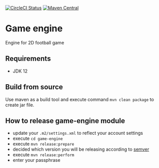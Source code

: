 [![CircleCI Status](https://circleci.com/gh/lipinskipawel/game-engine.svg?style=shield&circle-token=:circle-token)](https://circleci.com/gh/lipinskipawel/game-engine)
[![Maven Central](https://maven-badges.herokuapp.com/maven-central/com.github.lipinskipawel/game-engine/badge.svg)](https://maven-badges.herokuapp.com/maven-central/com.github.lipinskipawel/game-engine)

# Game engine
Engine for 2D football game

## Requirements
 - JDK 12
 
## Build from source
Use maven as a build tool and execute command `mvn clean package` to create jar file.

## How to release game-engine module
 - update your `.m2/settings.xml` to reflect your account settings
 - execute `cd game-engine`
 - execute `mvn release:prepare`
 - decided which version you will be releasing according to [semver](https://semver.org)
 - execute `mvn release:perform`
 - enter your passphrase
